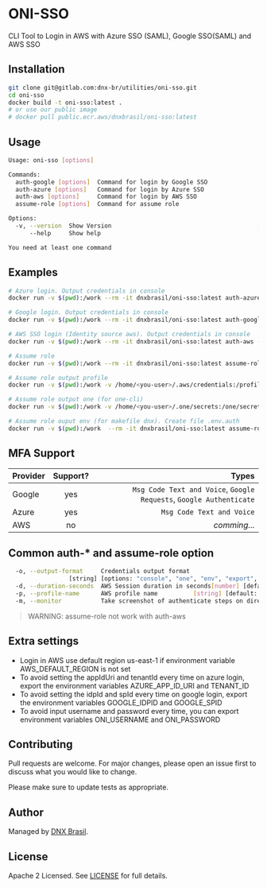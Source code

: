 # ONI-SSO

CLI Tool to Login in AWS with Azure SSO (SAML), Google SSO(SAML) and AWS SSO

## Installation

```bash
git clone git@gitlab.com:dnx-br/utilities/oni-sso.git
cd oni-sso
docker build -t oni-sso:latest .
# or use our public image
# docker pull public.ecr.aws/dnxbrasil/oni-sso:latest
```



## Usage
```bash
Usage: oni-sso [options]

Commands:
  auth-google [options]  Command for login by Google SSO
  auth-azure [options]   Command for login by Azure SSO
  auth-aws [options]     Command for login by AWS SSO
  assume-role [options]  Command for assume role

Options:
  -v, --version  Show Version                                         [bool]
      --help     Show help                                            [bool]

You need at least one command
```


## Examples

```bash
# Azure login. Output credentials in console
docker run -v $(pwd):/work --rm -it dnxbrasil/oni-sso:latest auth-azure -a <appUriId> -t <tenatId> -o console

# Google login. Output credentials in console
docker run -v $(pwd):/work --rm -it dnxbrasil/oni-sso:latest auth-google -i <idpid> -s <spid> -o console

# AWS SSO login (Identity source aws). Output credentials in console
docker run -v $(pwd):/work --rm -it dnxbrasil/oni-sso:latest auth-aws -u <url-sso> -o console

# Assume role
docker run -v $(pwd):/work --rm -it dnxbrasil/oni-sso:latest assume-role -r <role-arn> -o console

# Assume role output profile
docker run -v $(pwd):/work -v /home/<you-user>/.aws/credentials:/profile/credentials --rm -it dnxbrasil/oni-sso:latest assume-role -r <role-arn> -o profile -p dev

# Assume role output one (for one-cli)
docker run -v $(pwd):/work -v /home/<you-user>/.one/secrets:/one/secrets --rm -it dnxbrasil/oni-sso:latest assume-role -r <role-arn> -o one

# Assume role ouput env (for makefile dnx). Create file .env.auth
docker run -v $(pwd):/work  --rm -it dnxbrasil/oni-sso:latest assume-role -r <role-arn> -o env


```

## MFA Support

| Provider        | Support?           | Types  |
| ------------- |:-------------:| -----:|
| Google      | yes | `Msg Code Text and Voice`, `Google Requests`, `Google Authenticate` |
| Azure      | yes      |   `Msg Code Text and Voice` |
| AWS | no      |   *comming...* |

## Common auth-* and assume-role option
```bash
  -o, --output-format     Credentials output format
                 [string] [options: "console", "one", "env", "export", "profile"]
  -d, --duration-seconds  AWS Session duration in seconds[number] [default: 3600]
  -p, --profile-name      AWS profile name          [string] [default: "default"]
  -m, --monitor           Take screenshot of authenticate steps on directory /tmp  [boolean] [default: "false"]
```
> WARNING: assume-role not work with auth-aws

## Extra settings
* Login in AWS use default region us-east-1 if environment variable AWS_DEFAULT_REGION is not set
* To avoid setting the appIdUri and tenantId every time on azure login, export the environment variables AZURE_APP_ID_URI and TENANT_ID
* To avoid setting the idpId and spId every time on google login, export the environment variables GOOGLE_IDPID and GOOGLE_SPID
* To avoid input username and password every time, you can export environment variables ONI_USERNAME and ONI_PASSWORD


## Contributing
Pull requests are welcome. For major changes, please open an issue first to discuss what you would like to change.

Please make sure to update tests as appropriate.

## Author

Managed by [DNX Brasil](https://github.com/DNX-BR/).

## License

Apache 2 Licensed. See [LICENSE](https://github.com/DNX-BR/oni-sso/blob/master/LICENSE) for full details.
